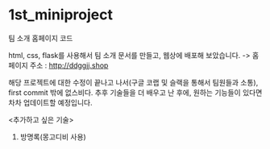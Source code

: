 # 1st_miniproject
팀 소개 홈페이지 코드

html, css, flask를 사용해서 팀 소개 문서를 만들고, 웹상에 배포해 보았습니다. 
-> 홈페이지 주소 : http://ddggjj.shop

해당 프로젝트에 대한 수정이 끝나고 나서(구글 코랩 및 슬랙을 통해서 팀원들과 소통), first commit 밖에 없스비다. 
추후 기술들을 더 배우고 난 후에, 원하는 기능들이 있다면 차차 업데이트할 예정입니다. 

<추가하고 싶은 기술>
1. 방명록(몽고디비 사용)
